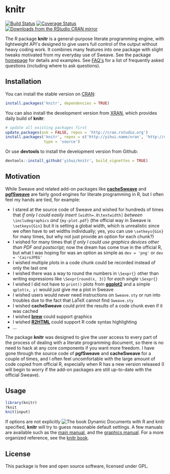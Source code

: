 # knitr

[![Build Status](https://travis-ci.org/yihui/knitr.svg)](https://travis-ci.org/yihui/knitr)
[![Coverage Status](https://img.shields.io/coveralls/yihui/knitr.svg)](https://coveralls.io/r/yihui/knitr?branch=master)
[![Downloads from the RStudio CRAN mirror](http://cranlogs.r-pkg.org/badges/knitr)](http://cran.rstudio.com/package=knitr)

The R package **knitr** is a general-purpose literate programming engine,
with lightweight API's designed to give users full control of the output
without heavy coding work. It combines many features into one package with
slight tweaks motivated from my everyday use of Sweave. See the package
[homepage](http://yihui.name/knitr) for details and examples. See
[FAQ's](https://github.com/yihui/knitr/blob/master/FAQ.md) for a list of
frequently asked questions (including where to ask questions).

## Installation

You can install the stable version on
[CRAN](http://cran.rstudio.com/package=knitr):

```r
install.packages('knitr', dependencies = TRUE)
```

You can also install the development version from
[XRAN](http://yihui.name/xran/), which provides daily build of **knitr**:

```r
# update all existing packages first
update.packages(ask = FALSE, repos = 'http://cran.rstudio.org')
install.packages('knitr', repos = c('http://yihui.name/xran', 'http://cran.rstudio.org'),
                 type = 'source')
```

Or use **devtools** to install the development version from Github:

```r
devtools::install_github('yihui/knitr', build_vignettes = TRUE)
```

## Motivation

While Sweave and related add-on packages like
[**cacheSweave**](http://cran.rstudio.com/package=cacheSweave) and
[**pgfSweave**](http://cran.rstudio.com/package=pgfSweave) are fairly good
engines for literate programming in R, but I often feel my hands are tied,
for example:

- I stared at the source code of Sweave and wished for hundreds of times
  that *if only I could easily insert* `[width=.8\textwidth]` *between*
  `\includegraphics` *and* `{my-plot.pdf}` (the official way in Sweave is
  `\setkeys{Gin}` but it is setting a global width, which is unrealistic
  since we often have to set widths individually; yes, you can use
  `\setkeys{Gin}` for many times, but why not just provide an option for
  each chunk?)
- I wished for many times that *if only I could use graphics devices other
  than PDF and postscript*; now the dream has come true in the official R,
  but what I was hoping for was an option as simple as `dev = 'png'` or `dev
  = 'CairoJPEG'`
- I wished multiple plots in a code chunk could be recorded instead of only
  the last one
- I wished there was a way to round the numbers in `\Sexpr{}` other than
  writing expressions like `\Sexpr{round(x, 3)}` for *each single* `\Sexpr{}`
- I wished I did not have to `print()` plots from
  [**ggplot2**](http://cran.rstudio.com/package=ggplot2) and a simple
  `qplot(x, y)` would just give me a plot in Sweave
- I wished users would never need instructions on `Sweave.sty` or run into
  troubles due to the fact that LaTeX cannot find `Sweave.sty`
- I wished **cacheSweave** could print the results of a code chunk even if
  it was cached
- I wished [**brew**](http://cran.rstudio.com/package=brew) could support
  graphics
- I wished [**R2HTML**](http://cran.rstudio.com/package=R2HTML) could
  support R code syntax highlighting
- ...

The package **knitr** was designed to give the user access to every part of
the process of dealing with a literate programming document, so there is no
need to hack at any core components if you want more freedom. I have gone
through the source code of **pgfSweave** and **cacheSweave** for a couple of
times, and I often feel uncomfortable with the large amount of code copied
from official R, especially when R has a new version released (I will begin
to worry if the add-on packages are still up-to-date with the official
Sweave).

## Usage

```r
library(knitr)
?knit
knit(input)
```

[<img src="http://i.imgur.com/yYw46aF.jpg" align="right" alt="The book Dynamic Documents with R and knitr" />](http://amzn.com/1498716962)

If options are not explicitly specified, **knitr** will try to guess
reasonable default settings. A few manuals are available such as the [main
manual](http://yihui.name/knitr/demo/manual/), and the
[graphics
manual](http://yihui.name/knitr/demo/graphics/). For a
more organized reference, see the [knitr book](http://amzn.com/1498716962).

## License

This package is free and open source software, licensed under GPL.
